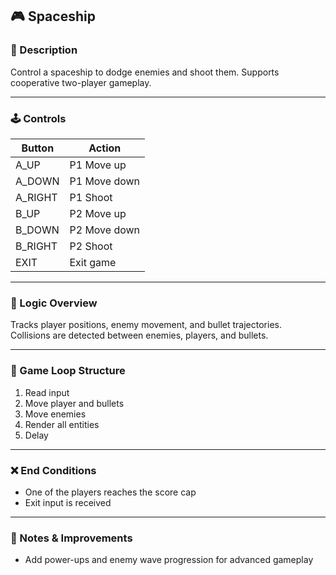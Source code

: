## 🎮 Spaceship

### 📝 Description  
Control a spaceship to dodge enemies and shoot them. Supports cooperative two-player gameplay.

---

### 🕹️ Controls

| Button   | Action         |
|----------|----------------|
| A_UP     | P1 Move up     |
| A_DOWN   | P1 Move down   |
| A_RIGHT  | P1 Shoot       |
| B_UP     | P2 Move up     |
| B_DOWN   | P2 Move down   |
| B_RIGHT  | P2 Shoot       |
| EXIT     | Exit game      |

---

### 🧠 Logic Overview  
Tracks player positions, enemy movement, and bullet trajectories.  
Collisions are detected between enemies, players, and bullets.

---

### 🧩 Game Loop Structure  
1. Read input  
2. Move player and bullets  
3. Move enemies  
4. Render all entities  
5. Delay  

---

### ❌ End Conditions  
- One of the players reaches the score cap  
- Exit input is received  

---

### 🧪 Notes & Improvements  
- Add power-ups and enemy wave progression for advanced gameplay
